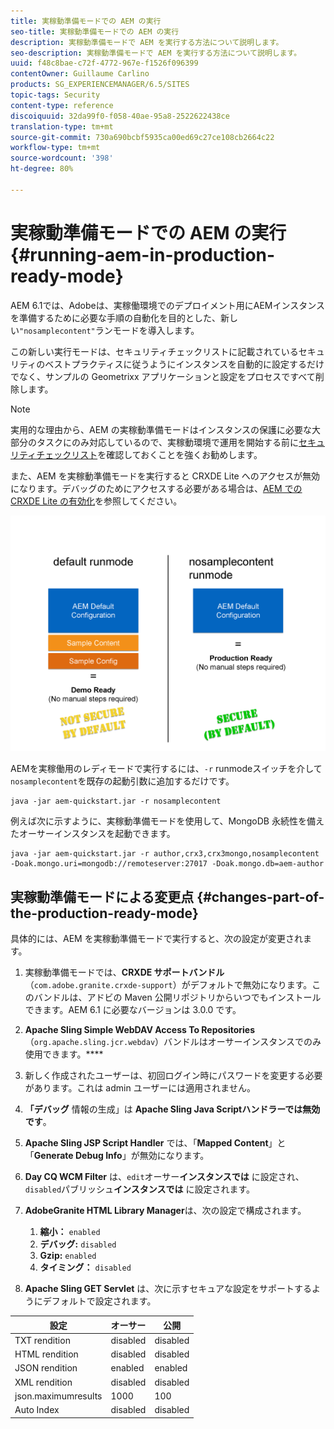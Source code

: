 ```yaml
---
title: 実稼動準備モードでの AEM の実行
seo-title: 実稼動準備モードでの AEM の実行
description: 実稼動準備モードで AEM を実行する方法について説明します。
seo-description: 実稼動準備モードで AEM を実行する方法について説明します。
uuid: f48c8bae-c72f-4772-967e-f1526f096399
contentOwner: Guillaume Carlino
products: SG_EXPERIENCEMANAGER/6.5/SITES
topic-tags: Security
content-type: reference
discoiquuid: 32da99f0-f058-40ae-95a8-2522622438ce
translation-type: tm+mt
source-git-commit: 730a690bcbf5935ca00ed69c27ce108cb2664c22
workflow-type: tm+mt
source-wordcount: '398'
ht-degree: 80%

---
```



# 実稼動準備モードでの AEM の実行{#running-aem-in-production-ready-mode}

AEM 6.1では、Adobeは、実稼働環境でのデプロイメント用にAEMインスタンスを準備するために必要な手順の自動化を目的とした、新しい`"nosamplecontent"`ランモードを導入します。

この新しい実行モードは、セキュリティチェックリストに記載されているセキュリティのベストプラクティスに従うようにインスタンスを自動的に設定するだけでなく、サンプルの Geometrixx アプリケーションと設定をプロセスですべて削除します。

>[!NOTE]
>
>実用的な理由から、AEM の実稼動準備モードはインスタンスの保護に必要な大部分のタスクにのみ対応しているので、実稼動環境で運用を開始する前に[セキュリティチェックリスト](/help/sites-administering/security-checklist.md)を確認しておくことを強くお勧めします。
>
>また、AEM を実稼動準備モードを実行すると CRXDE Lite へのアクセスが無効になります。デバッグのためにアクセスする必要がある場合は、[AEM での CRXDE Lite の有効化](/help/sites-administering/enabling-crxde-lite.md)を参照してください。

![chlimage_1-83](assets/chlimage_1-83a.png)

AEMを実稼働用のレディモードで実行するには、`-r` runmodeスイッチを介して`nosamplecontent`を既存の起動引数に追加するだけです。

```shell
java -jar aem-quickstart.jar -r nosamplecontent
```

例えば次に示すように、実稼動準備モードを使用して、MongoDB 永続性を備えたオーサーインスタンスを起動できます。

```shell
java -jar aem-quickstart.jar -r author,crx3,crx3mongo,nosamplecontent -Doak.mongo.uri=mongodb://remoteserver:27017 -Doak.mongo.db=aem-author
```

## 実稼動準備モードによる変更点 {#changes-part-of-the-production-ready-mode}

具体的には、AEM を実稼動準備モードで実行すると、次の設定が変更されます。

1. 実稼動準備モードでは、**CRXDE サポートバンドル**（`com.adobe.granite.crxde-support`）がデフォルトで無効になります。このバンドルは、アドビの Maven 公開リポジトリからいつでもインストールできます。AEM 6.1 に必要なバージョンは 3.0.0 です。

1. **Apache Sling Simple WebDAV Access To Repositories**（`org.apache.sling.jcr.webdav`）バンドルはオーサーインスタンスでのみ使用できます。****

1. 新しく作成されたユーザーは、初回ログイン時にパスワードを変更する必要があります。これは admin ユーザーには適用されません。
1. **「デバッグ** 情報の生成」は **Apache Sling Java Scriptハンドラーでは無効です**。

1. **Apache Sling JSP Script Handler** では、「**Mapped Content**」と「**Generate Debug Info**」が無効になります。

1. **Day CQ WCM Filter** は、`edit`オーサー&#x200B;**インスタンスでは**   に設定され、`disabled`パブリッシュ&#x200B;**インスタンスでは** に設定されます。

1. **AdobeGranite HTML Library Manager**&#x200B;は、次の設定で構成されます。

   1. **縮小：** `enabled`
   1. **デバッグ:** `disabled`
   1. **Gzip:** `enabled`
   1. **タイミング：** `disabled`

1. **Apache Sling GET Servlet** は、次に示すセキュアな設定をサポートするようにデフォルトで設定されます。

| **設定** | **オーサー** | **公開** |
|---|---|---|
| TXT rendition | disabled | disabled |
| HTML rendition | disabled | disabled |
| JSON rendition | enabled | enabled |
| XML rendition | disabled | disabled |
| json.maximumresults | 1000 | 100 |
| Auto Index | disabled | disabled |

